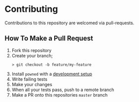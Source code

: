 # Contributing
Contributions to this repository are welcomed via pull-requests.

## How To Make a Pull Request
 1. Fork this repository
 2. Create your branch; 
    ```shell
    > git checkout -b feature/my-feature
    ```
 3. Install `powned` with a [development setup](./README.md#development-setup)
 4. Write failing tests
 5. Make your changes
 6. When all your tests pass, push to a remote branch
 7. Make a PR onto this repositories `master` branch
